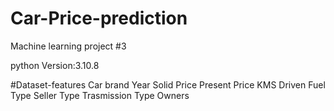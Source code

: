 # Car-Price-prediction
Machine learning project #3

python Version:3.10.8

#Dataset-features
Car brand
Year
Solid Price
Present Price
KMS Driven
Fuel Type
Seller Type
Trasmission Type
Owners
